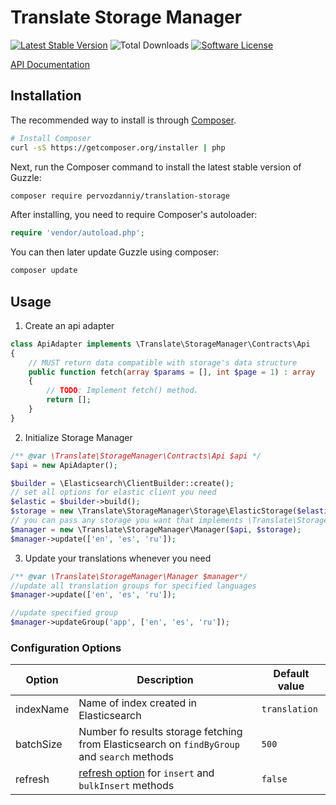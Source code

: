 Translate Storage Manager
=============================

[![Latest Stable Version](https://poser.pugx.org/pervozdanniy/translation-storage/v/stable)](https://packagist.org/packages/pervozdanniy/translation-storage)
![Total Downloads](https://poser.pugx.org/pervozdanniy/translation-storage/downloads)
[![Software License](https://img.shields.io/badge/license-MIT-brightgreen.svg?style=flat-square)](LICENSE)

[API Documentation](http://dev-api.translate.center/api-docs/)


## Installation
The recommended way to install is through
[Composer](http://getcomposer.org).

```bash
# Install Composer
curl -sS https://getcomposer.org/installer | php
```

Next, run the Composer command to install the latest stable version of Guzzle:

```bash
composer require pervozdanniy/translation-storage
```

After installing, you need to require Composer's autoloader:

```php
require 'vendor/autoload.php';
```

You can then later update Guzzle using composer:

 ```bash
composer update
 ```


## Usage

1. Create an api adapter
```php
class ApiAdapter implements \Translate\StorageManager\Contracts\Api
{
    // MUST return data compatible with storage's data structure
    public function fetch(array $params = [], int $page = 1) : array
    {
        // TODO: Implement fetch() method.
        return [];
    }
}
```

2. Initialize Storage Manager
```php
/** @var \Translate\StorageManager\Contracts\Api $api */
$api = new ApiAdapter();

$builder = \Elasticsearch\ClientBuilder::create();
// set all options for elastic client you need
$elastic = $builder->build();
$storage = new \Translate\StorageManager\Storage\ElasticStorage($elastic);
// you can pass any storage you want that implements \Translate\StorageManager\Contracts\TranslationStorage interface
$manager = new \Translate\StorageManager\Manager($api, $storage);
$manager->update(['en', 'es', 'ru']);
```

3. Update your translations whenever you need
```php
/** @var \Translate\StorageManager\Manager $manager*/
//update all translation groups for specified languages
$manager->update(['en', 'es', 'ru']);

//update specified group
$manager->updateGroup('app', ['en', 'es', 'ru']);

```


### Configuration Options

| Option      | Description                                                                                                                                               | Default value                           | 
|-------------|-----------------------------------------------------------------------------------------------------------------------------------------------------------|-----------------------------------------|
| indexName   | Name of index created in Elasticsearch                                                                                                                    | `translation`                           |
| batchSize   | Number fo results storage fetching from Elasticsearch on  `findByGroup` and `search` methods                                                              | `500`                                   |
| refresh     | [refresh option](https://www.elastic.co/guide/en/elasticsearch/reference/current/docs-refresh.html) for `insert` and `bulkInsert` methods   | `false`                                 |